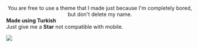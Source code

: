 <center>You are free to use a theme that I made just because I'm completely bored, but don't delete my name.</center>
<b>Made using Turkish</b><br>
Just give me a <b>Star</b>
not compatible with mobile.

<img src="https://i.imgur.com/HHV7Aif.png"></img>

